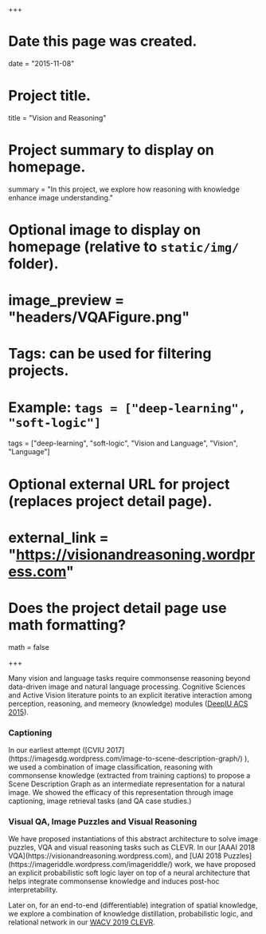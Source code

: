 +++
# Date this page was created.
date = "2015-11-08"

# Project title.
title = "Vision and Reasoning"

# Project summary to display on homepage.
summary = "In this project, we explore how reasoning with knowledge enhance image understanding."

# Optional image to display on homepage (relative to `static/img/` folder).
# image_preview = "headers/VQAFigure.png"

# Tags: can be used for filtering projects.
# Example: `tags = ["deep-learning", "soft-logic"]`
tags = ["deep-learning", "soft-logic", "Vision and Language", "Vision", "Language"]

# Optional external URL for project (replaces project detail page).
# external_link = "https://visionandreasoning.wordpress.com"

# Does the project detail page use math formatting?
math = false

+++

Many vision and language tasks require commonsense reasoning beyond data-driven image and natural language processing. Cognitive Sciences and Active Vision literature points to an explicit iterative interaction
among perception, reasoning, and memeory (knowledge) modules ([DeepIU ACS 2015](https://www.public.asu.edu/~cbaral/papers/acs2016.pdf)).

<h3> Captioning </h3> 
In our earliest attempt ([CVIU 2017](https://imagesdg.wordpress.com/image-to-scene-description-graph/) ), we used a combination of image classification, reasoning with commonsense knowledge (extracted from training captions) to propose a Scene Description Graph as an intermediate representation for a natural image. We showed the efficacy of this representation through image captioning, image retrieval tasks (and QA case studies.)

<h3> Visual QA, Image Puzzles and Visual Reasoning </h3>
We have proposed instantiations of this abstract architecture to solve image puzzles, VQA and visual reasoning tasks such as CLEVR. In our [AAAI 2018 VQA](https://visionandreasoning.wordpress.com), and [UAI 2018 Puzzles](https://imageriddle.wordpress.com/imageriddle/) work, we have proposed an explicit probabilistic soft logic layer on top of a neural architecture that helps integrate commonsense knowledge and induces post-hoc interpretability.

Later on, for an end-to-end (differentiable) integration of spatial knowledge, we explore a combination of knowledge distillation, probabilistic logic, and relational network in our [WACV 2019 CLEVR](https://www.public.asu.edu/~cbaral/papers/2019-wacv.pdf).


<!-- <div>
<div id="References" align="left" style="width: 100%; overflow-y: hidden;" class="wcustomhtml"><h3 style="margin-bottom:0px;">References</h3>
<hr style="float: center"></div>
</div>
<ul> 
<li> 
Somak Aditya, Yezhou Yang, Chitta Baral. Integrating Knowledge and Reasoning in Image Understanding. IJCAI 2019. 
</li>
<li>
Somak Aditya, Rudra Saha, Yezhou Yang and Chitta Baral. Spatial Knowledge Distillation to aid Visual Reasoning. WACV 2019. 
</li>
<li>
Somak Aditya, Yezhou Yang, Chitta Baral. Explicit Reasoning over End-to-End Neural Architectures for Visual Question Answering. AAAI 2018.
</li>
<li>
Somak Aditya, Yezhou Yang, Chitta Baral and Yiannis Aloimonos. Combining Knowledge and Reasoning through Probabilistic Soft Logic for Image Puzzle Solving. UAI 2018.
</li>
<li>
Somak Aditya, Yezhou Yang, Chitta Baral, Yiannis Aloimonos and Cornelia Fermuller. Image Understanding using Vision and Reasoning through Scene Description Graph. Computer Vision and Image Understanding Journal. (Accepted December 2017)
</li>
<li>
Somak Aditya, Yezhou Yang, Chitta Baral and Yiannis Aloimonos. Answering Image Riddles using Vision and Reasoning through Probabilistic Soft Logic.. Arxiv version. 2016. Website with additional information on this work.
</li>
<li>
Somak Aditya, Chitta Baral, Yezhou Yang, Yiannnis Aloimonos and Cornelia Fermuller. DeepIU: An architecture for image understanding. Advances in Cognitive Systems. 2016.
</li>
<li>
Somak Aditya, Yezhou Yang, Chitta Baral, Cornelia Fermuller, Yiannis Aloimonos. From Images to Sentences through Scene Description Graphs using Commonsense Reasoning and Knowledge. Arxiv version.
</li>
<li>
Somak Aditya, Yiannis Aloimonos, Chitta Baral, Cornelia Fermuller and Yezhou Yang. Visual common-sense for scene understanding using perception, semantic parsing and reasoning. Common-sense 2015, AAAI 2015 Spring Symposium. (Appenidix with code.)
</li>
</ul> -->
